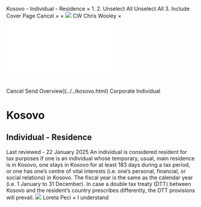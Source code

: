 Kosovo - Individual - Residence
×
1.
2.
Unselect All
Unselect All
3.
Include Cover Page
Cancel
×
×
![](../../-/media/world-wide-tax-summaries/attachments/global---chris-wooley.ashx%3Frev=ac5e5f3223b34096b1afc2a6009c7320&revision=ac5e5f32-23b3-4096-b1af-c2a6009c7320&hash=859B7ADC84DC2CBEC9760E9E6EE7DE6D0A8BFCDF)
CW
Chris Wooley
×
![](residence.html)
######
Cancel
Send
Overview](../../kosovo.html)
Corporate
Individual
# Kosovo
## Individual - Residence
Last reviewed - 22 January 2025
An individual is considered resident for tax purposes if one is an individual whose temporary, usual, main residence is in Kosovo, one stays in Kosovo for at least 183 days during a tax period, or one has one’s centre of vital interests (i.e. one’s personal, financial, or social relations) in Kosovo.
The fiscal year is the same as the calendar year (i.e. 1 January to 31 December).
In case a double tax treaty (DTT) between Kosovo and the resident’s country prescribes differently, the DTT provisions will prevail.
![](../../-/media/world-wide-tax-summaries/attachments/albania_kosovo---loreta_peci.ashx%3Frev=2ff41f7c01a94d039e7aafa977b384db&revision=2ff41f7c-01a9-4d03-9e7a-afa977b384db&hash=55AC396F685CC0AD5A8599FF8C86F658641A6DE5)
Loreta Peci
×
I understand